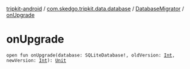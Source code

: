 [tripkit-android](../../index.md) / [com.skedgo.tripkit.data.database](../index.md) / [DatabaseMigrator](index.md) / [onUpgrade](./on-upgrade.md)

# onUpgrade

`open fun onUpgrade(database: SQLiteDatabase!, oldVersion: `[`Int`](https://kotlinlang.org/api/latest/jvm/stdlib/kotlin/-int/index.html)`, newVersion: `[`Int`](https://kotlinlang.org/api/latest/jvm/stdlib/kotlin/-int/index.html)`): `[`Unit`](https://kotlinlang.org/api/latest/jvm/stdlib/kotlin/-unit/index.html)